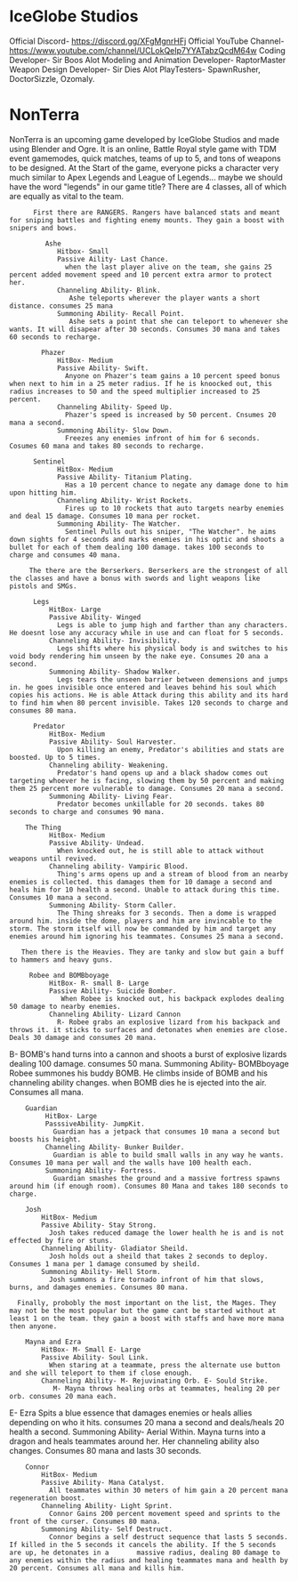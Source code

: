 # IceGlobe Studios

  Official Discord- https://discord.gg/XFgMgnrHFj
  Official YouTube Channel- https://www.youtube.com/channel/UCLokQeIp7YYATabzQcdM64w
  Coding Developer- Sir Boos Alot
  Modeling and Animation Developer- RaptorMaster
  Weapon Design Developer- Sir Dies Alot
  PlayTesters- SpawnRusher, DoctorSizzle, Ozomaly.


# NonTerra

  NonTerra is an upcoming game developed by IceGlobe Studios and made using Blender and Ogre.
    It is an online, Battle Royal style game with TDM event gamemodes, quick matches, teams of up to 5, and tons of weapons to be designed.
    At the Start of the game, everyone picks a character very much similar to Apex Legends and League of Legends... maybe we should have the word "legends" in our game title?
    There are 4 classes, all of which are equally as vital to the team. 
    
          First there are RANGERS. Rangers have balanced stats and meant for sniping battles and fighting enemy mounts. They gain a boost with snipers and bows.
             
             Ashe
                Hitbox- Small
                Passive Aility- Last Chance.
                  when the last player alive on the team, she gains 25 percent added movement speed and 10 percent extra armor to protect her.
                Channeling Ability- Blink.
                   Ashe teleports wherever the player wants a short distance. consumes 25 mana
                Summoning Ability- Recall Point.
                   Ashe sets a point that she can teleport to whenever she wants. It will disapear after 30 seconds. Consumes 30 mana and takes 60 seconds to recharge.
                
            Phazer
                HitBox- Medium
                Passive Ability- Swift.
                  Anyone on Phazer's team gains a 10 percent speed bonus when next to him in a 25 meter radius. If he is knoocked out, this radius increases to 50 and the speed multiplier increased to 25 percent.
                Channeling Ability- Speed Up.
                  Phazer's speed is increased by 50 percent. Cnsumes 20 mana a second.
                Summoning Ability- Slow Down.
                  Freezes any enemies infront of him for 6 seconds. Cosumes 60 mana and takes 80 seconds to recharge.
                  
          Sentinel
                HitBox- Medium
                Passive Ability- Titanium Plating.
                  Has a 10 percent chance to negate any damage done to him upon hitting him.
                Channeling Ability- Wrist Rockets.
                  Fires up to 10 rockets that auto targets nearby enemies and deal 15 damage. Consumes 10 mana per rocket.
                Summoning Ability- The Watcher.
                  Sentinel Pulls out his sniper, "The Watcher". he aims down sights for 4 seconds and marks enemies in his optic and shoots a bullet for each of them dealing 100 damage. takes 100 seconds to charge and consumes 40 mana.
                
         The there are the Berserkers. Berserkers are the strongest of all the classes and have a bonus with swords and light weapons like pistols and SMGs.
            
          Legs
              HitBox- Large
              Passive Ability- Winged
                Legs is able to jump high and farther than any characters. He doesnt lose any accuracy while in use and can float for 5 seconds.
              Channeling Ability- Invisibility.
                Legs shifts where his physical body is and switches to his void body rendering him unseen by the nake eye. Consumes 20 ana a second.
              Summoning Ability- Shadow Walker.
                Legs tears the unseen barrier between demensions and jumps in. he goes invisible once entered and leaves behind his soul which copies his actions. He is able Attack during this ability and its hard to find him when 80 percent invisible. Takes 120 seconds to charge and consumes 80 mana.
                
          Predator
              HitBox- Medium
              Passive Ability- Soul Harvester.
                Upon killing an enemy, Predator's abilities and stats are boosted. Up to 5 times.
              Channeling ability- Weakening.
                Predator's hand opens up and a black shadow comes out targeting whoever he is facing, slowing them by 50 percent and making them 25 percent more vulnerable to damage. Consumes 20 mana a second.
              Summoning Ability- Living Fear.
                Predator becomes unkillable for 20 seconds. takes 80 seconds to charge and consumes 90 mana.
        
        The Thing
              HitBox- Medium
              Passive Ability- Undead.
                When knocked out, he is still able to attack without weapons until revived.
              Channeling ability- Vampiric Blood.
                Thing's arms opens up and a stream of blood from an nearby enemies is collected. this damages them for 10 damage a second and heals him for 10 health a second. Unable to attack during this time. Consumes 10 mana a second.
              Summoning Ability- Storm Caller.
                The Thing shreaks for 3 seconds. Then a dome is wrapped around him. inside the dome, players and him are invincable to the storm. The storm itself will now be commanded by him and target any enemies around him ignoring his teammates. Consumes 25 mana a second.
                
       Then there is the Heavies. They are tanky and slow but gain a buff to hammers and heavy guns.
         
         Robee and BOMBboyage
              HitBox- R- small B- Large
              Passive Ability- Suicide Bomber.
                 When Robee is knocked out, his backpack explodes dealing 50 damage to nearby enemies.
              Channeling Ability- Lizard Cannon
                R- Robee grabs an explosive lizard from his backpack and throws it. it sticks to surfaces and detonates when enemies are close. Deals 30 damage and consumes 20 mana.
B- BOMB's hand turns into a cannon and shoots a burst of explosive lizards dealing 100 damage. consumes 50 mana.
              Summoning Ability- BOMBboyage
                Robee summones his buddy BOMB. He climbs inside of BOMB and his channeling ability changes. when BOMB dies he is ejected into the air. Consumes all mana.
        
        Guardian
             HitBox- Large
             PasssiveAbility- JumpKit.
               Guardian has a jetpack that consumes 10 mana a second but boosts his height.
             Channeling Ability- Bunker Builder.
               Guardian is able to build small walls in any way he wants. Consumes 10 mana per wall and the walls have 100 health each.
             Summoning Ability- Fortress.
               Guardian smashes the ground and a massive fortress spawns around him (if enough room). Consumes 80 Mana and takes 180 seconds to charge.
        
        Josh
            HitBox- Medium
            Passive Ability- Stay Strong.
              Josh takes reduced damage the lower health he is and is not effected by fire or stuns.
            Channeling Ability- Gladiator Sheild.
              Josh holds out a sheild that takes 2 seconds to deploy. Consumes 1 mana per 1 damage consumed by sheild.
            Summoning Ability- Hell Storm.
              Josh summons a fire tornado infront of him that slows, burns, and damages enemies. Consumes 80 mana.
              
      Finally, probobly the most important on the list, the Mages. They may not be the most popular but the game cant be started without at least 1 on the team. they gain a boost with staffs and have more mana then anyone.
        
        Mayna and Ezra
            HitBox- M- Small E- Large
            Passive Ability- Soul Link.
              When staring at a teammate, press the alternate use button and she will teleport to them if close enough.
            Channeling Ability- M- Rejuvinating Orb. E- Sould Strike.
               M- Mayna throws healing orbs at teammates, healing 20 per orb. consumes 20 mana each.
E- Ezra Spits a blue essence that damages enemies or heals allies depending on who it hits. consumes 20 mana a second and deals/heals 20 health a second.
            Summoning Ability- Aerial Within.
              Mayna turns into a dragon and heals teammates around her. Her channeling ability also changes. Consumes 80 mana and lasts 30 seconds.
              
        Connor
            HitBox- Medium
            Passive Ability- Mana Catalyst.
              All teammates within 30 meters of him gain a 20 percent mana regeneration boost.
            Channeling Ability- Light Sprint.
              Connor Gains 200 percent movement speed and sprints to the front of the curser. Consumes 80 mana.
            Summoning Ability- Self Destruct.
              Connor begins a self destruct sequence that lasts 5 seconds. If killed in the 5 seconds it cancels the ability. If the 5 seconds are up, he detonates in a       massive radius, dealing 80 damage to any enemies within the radius and healing teammates mana and health by 20 percent. Consumes all mana and kills him.
            
            
        
